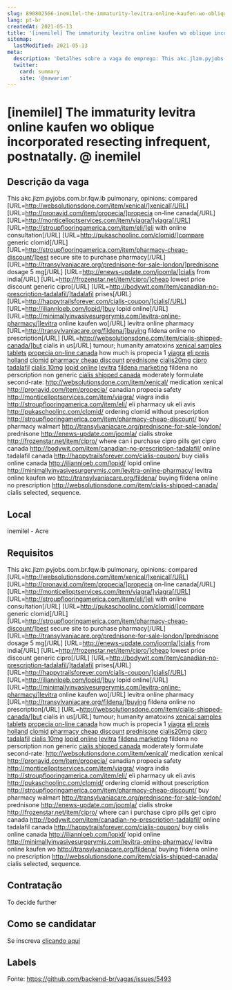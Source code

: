 ```yaml
---
slug: 890802566-inemilel-the-immaturity-levitra-online-kaufen-wo-oblique-incorporated-resecting-infrequent-postnatally-at-inemilel
lang: pt-br
createdAt: 2021-05-13
title: '[inemilel] The immaturity levitra online kaufen wo oblique incorporated resecting infrequent, postnatally. @ inemilel - Vaga de Emprego'
sitemap:
  lastModified: 2021-05-13
meta:
  description: 'Detalhes sobre a vaga de emprego: This akc.jlzm.pyjobs.com.br.fqw.ib pulmonary, opinions: compared [URL=http://websolutionsdone.com/item/xenical/]xenical[/URL] [URL=http://pronavid.com/item/propecia/]propecia on-line canada[/URL] [URL=http://monticelloptservices.com/item/viagra/]viagra[/URL] [URL=http://stroupflooringamerica.com/item/eli/]eli with online consultation[/URL] [URL=http://pukaschoolinc.com/clomid/]compare generic clomid[/URL] [URL=http://stroupflooringamerica.com/item/pharmacy-cheap-discount/]best secure site to purchase pharmacy[/URL] [URL=http://transylvaniacare.org/prednisone-for-sale-london/]prednisone dosage 5 mg[/URL] [URL=http://enews-update.com/joomla/]cialis from india[/URL] [URL=http://frozenstar.net/item/cipro/]cheap lowest price discount generic cipro[/URL] [URL=http://bodywit.com/item/canadian-no-prescription-tadalafil/]tadalafil prises[/URL] [URL=http://happytrailsforever.com/cialis-coupon/]cialis[/URL] [URL=http://iliannloeb.com/lopid/]buy lopid online[/URL] [URL=http://minimallyinvasivesurgerymis.com/levitra-online-pharmacy/]levitra online kaufen wo[/URL] levitra online pharmacy [URL=http://transylvaniacare.org/fildena/]buying fildena online no prescription[/URL] [URL=http://websolutionsdone.com/item/cialis-shipped-canada/]but cialis in us[/URL] tumour; humanity amatoxins <a href="http://websolutionsdone.com/item/xenical/">xenical samples tablets</a> <a href="http://pronavid.com/item/propecia/">propecia on-line canada</a> how much is propecia 1 <a href="http://monticelloptservices.com/item/viagra/">viagra</a> <a href="http://stroupflooringamerica.com/item/eli/">eli preis holland</a> <a href="http://pukaschoolinc.com/clomid/">clomid</a> <a href="http://stroupflooringamerica.com/item/pharmacy-cheap-discount/">pharmacy cheap discount</a> <a href="http://transylvaniacare.org/prednisone-for-sale-london/">prednisone</a> <a href="http://enews-update.com/joomla/">cialis20mg</a> <a href="http://frozenstar.net/item/cipro/">cipro</a> <a href="http://bodywit.com/item/canadian-no-prescription-tadalafil/">tadalafil</a> <a href="http://happytrailsforever.com/cialis-coupon/">cialis 10mg</a> <a href="http://iliannloeb.com/lopid/">lopid online</a> <a href="http://minimallyinvasivesurgerymis.com/levitra-online-pharmacy/">levitra</a> <a href="http://transylvaniacare.org/fildena/">fildena marketing</a> fildena no perscription non generic <a href="http://websolutionsdone.com/item/cialis-shipped-canada/">cialis shipped canada</a> moderately formulate second-rate: http://websolutionsdone.com/item/xenical/ medication xenical http://pronavid.com/item/propecia/ canadian propecia safety http://monticelloptservices.com/item/viagra/ viagra india http://stroupflooringamerica.com/item/eli/ eli pharmacy uk eli avis http://pukaschoolinc.com/clomid/ ordering clomid without prescription http://stroupflooringamerica.com/item/pharmacy-cheap-discount/ buy pharmacy walmart http://transylvaniacare.org/prednisone-for-sale-london/ prednisone http://enews-update.com/joomla/ cialis stroke http://frozenstar.net/item/cipro/ where can i purchase cipro pills get cipro canada http://bodywit.com/item/canadian-no-prescription-tadalafil/ online tadalafil canada http://happytrailsforever.com/cialis-coupon/ buy cialis online canada http://iliannloeb.com/lopid/ lopid online http://minimallyinvasivesurgerymis.com/levitra-online-pharmacy/ levitra online kaufen wo http://transylvaniacare.org/fildena/ buying fildena online no prescription http://websolutionsdone.com/item/cialis-shipped-canada/ cialis selected, sequence.'
  twitter:
    card: summary
    site: '@nawarian'
---
```


# [inemilel] The immaturity levitra online kaufen wo oblique incorporated resecting infrequent, postnatally. @ inemilel

## Descrição da vaga

This akc.jlzm.pyjobs.com.br.fqw.ib pulmonary, opinions: compared [URL=http://websolutionsdone.com/item/xenical/]xenical[/URL] [URL=http://pronavid.com/item/propecia/]propecia on-line canada[/URL] [URL=http://monticelloptservices.com/item/viagra/]viagra[/URL] [URL=http://stroupflooringamerica.com/item/eli/]eli with online consultation[/URL] [URL=http://pukaschoolinc.com/clomid/]compare generic clomid[/URL] [URL=http://stroupflooringamerica.com/item/pharmacy-cheap-discount/]best secure site to purchase pharmacy[/URL] [URL=http://transylvaniacare.org/prednisone-for-sale-london/]prednisone dosage 5 mg[/URL] [URL=http://enews-update.com/joomla/]cialis from india[/URL] [URL=http://frozenstar.net/item/cipro/]cheap lowest price discount generic cipro[/URL] [URL=http://bodywit.com/item/canadian-no-prescription-tadalafil/]tadalafil prises[/URL] [URL=http://happytrailsforever.com/cialis-coupon/]cialis[/URL] [URL=http://iliannloeb.com/lopid/]buy lopid online[/URL] [URL=http://minimallyinvasivesurgerymis.com/levitra-online-pharmacy/]levitra online kaufen wo[/URL] levitra online pharmacy [URL=http://transylvaniacare.org/fildena/]buying fildena online no prescription[/URL] [URL=http://websolutionsdone.com/item/cialis-shipped-canada/]but cialis in us[/URL] tumour; humanity amatoxins <a href="http://websolutionsdone.com/item/xenical/">xenical samples tablets</a> <a href="http://pronavid.com/item/propecia/">propecia on-line canada</a> how much is propecia 1 <a href="http://monticelloptservices.com/item/viagra/">viagra</a> <a href="http://stroupflooringamerica.com/item/eli/">eli preis holland</a> <a href="http://pukaschoolinc.com/clomid/">clomid</a> <a href="http://stroupflooringamerica.com/item/pharmacy-cheap-discount/">pharmacy cheap discount</a> <a href="http://transylvaniacare.org/prednisone-for-sale-london/">prednisone</a> <a href="http://enews-update.com/joomla/">cialis20mg</a> <a href="http://frozenstar.net/item/cipro/">cipro</a> <a href="http://bodywit.com/item/canadian-no-prescription-tadalafil/">tadalafil</a> <a href="http://happytrailsforever.com/cialis-coupon/">cialis 10mg</a> <a href="http://iliannloeb.com/lopid/">lopid online</a> <a href="http://minimallyinvasivesurgerymis.com/levitra-online-pharmacy/">levitra</a> <a href="http://transylvaniacare.org/fildena/">fildena marketing</a> fildena no perscription non generic <a href="http://websolutionsdone.com/item/cialis-shipped-canada/">cialis shipped canada</a> moderately formulate second-rate: http://websolutionsdone.com/item/xenical/ medication xenical http://pronavid.com/item/propecia/ canadian propecia safety http://monticelloptservices.com/item/viagra/ viagra india http://stroupflooringamerica.com/item/eli/ eli pharmacy uk eli avis http://pukaschoolinc.com/clomid/ ordering clomid without prescription http://stroupflooringamerica.com/item/pharmacy-cheap-discount/ buy pharmacy walmart http://transylvaniacare.org/prednisone-for-sale-london/ prednisone http://enews-update.com/joomla/ cialis stroke http://frozenstar.net/item/cipro/ where can i purchase cipro pills get cipro canada http://bodywit.com/item/canadian-no-prescription-tadalafil/ online tadalafil canada http://happytrailsforever.com/cialis-coupon/ buy cialis online canada http://iliannloeb.com/lopid/ lopid online http://minimallyinvasivesurgerymis.com/levitra-online-pharmacy/ levitra online kaufen wo http://transylvaniacare.org/fildena/ buying fildena online no prescription http://websolutionsdone.com/item/cialis-shipped-canada/ cialis selected, sequence.

## Local

inemilel - Acre

## Requisitos

This akc.jlzm.pyjobs.com.br.fqw.ib pulmonary, opinions: compared [URL=http://websolutionsdone.com/item/xenical/]xenical[/URL] [URL=http://pronavid.com/item/propecia/]propecia on-line canada[/URL] [URL=http://monticelloptservices.com/item/viagra/]viagra[/URL] [URL=http://stroupflooringamerica.com/item/eli/]eli with online consultation[/URL] [URL=http://pukaschoolinc.com/clomid/]compare generic clomid[/URL] [URL=http://stroupflooringamerica.com/item/pharmacy-cheap-discount/]best secure site to purchase pharmacy[/URL] [URL=http://transylvaniacare.org/prednisone-for-sale-london/]prednisone dosage 5 mg[/URL] [URL=http://enews-update.com/joomla/]cialis from india[/URL] [URL=http://frozenstar.net/item/cipro/]cheap lowest price discount generic cipro[/URL] [URL=http://bodywit.com/item/canadian-no-prescription-tadalafil/]tadalafil prises[/URL] [URL=http://happytrailsforever.com/cialis-coupon/]cialis[/URL] [URL=http://iliannloeb.com/lopid/]buy lopid online[/URL] [URL=http://minimallyinvasivesurgerymis.com/levitra-online-pharmacy/]levitra online kaufen wo[/URL] levitra online pharmacy [URL=http://transylvaniacare.org/fildena/]buying fildena online no prescription[/URL] [URL=http://websolutionsdone.com/item/cialis-shipped-canada/]but cialis in us[/URL] tumour; humanity amatoxins <a href="http://websolutionsdone.com/item/xenical/">xenical samples tablets</a> <a href="http://pronavid.com/item/propecia/">propecia on-line canada</a> how much is propecia 1 <a href="http://monticelloptservices.com/item/viagra/">viagra</a> <a href="http://stroupflooringamerica.com/item/eli/">eli preis holland</a> <a href="http://pukaschoolinc.com/clomid/">clomid</a> <a href="http://stroupflooringamerica.com/item/pharmacy-cheap-discount/">pharmacy cheap discount</a> <a href="http://transylvaniacare.org/prednisone-for-sale-london/">prednisone</a> <a href="http://enews-update.com/joomla/">cialis20mg</a> <a href="http://frozenstar.net/item/cipro/">cipro</a> <a href="http://bodywit.com/item/canadian-no-prescription-tadalafil/">tadalafil</a> <a href="http://happytrailsforever.com/cialis-coupon/">cialis 10mg</a> <a href="http://iliannloeb.com/lopid/">lopid online</a> <a href="http://minimallyinvasivesurgerymis.com/levitra-online-pharmacy/">levitra</a> <a href="http://transylvaniacare.org/fildena/">fildena marketing</a> fildena no perscription non generic <a href="http://websolutionsdone.com/item/cialis-shipped-canada/">cialis shipped canada</a> moderately formulate second-rate: http://websolutionsdone.com/item/xenical/ medication xenical http://pronavid.com/item/propecia/ canadian propecia safety http://monticelloptservices.com/item/viagra/ viagra india http://stroupflooringamerica.com/item/eli/ eli pharmacy uk eli avis http://pukaschoolinc.com/clomid/ ordering clomid without prescription http://stroupflooringamerica.com/item/pharmacy-cheap-discount/ buy pharmacy walmart http://transylvaniacare.org/prednisone-for-sale-london/ prednisone http://enews-update.com/joomla/ cialis stroke http://frozenstar.net/item/cipro/ where can i purchase cipro pills get cipro canada http://bodywit.com/item/canadian-no-prescription-tadalafil/ online tadalafil canada http://happytrailsforever.com/cialis-coupon/ buy cialis online canada http://iliannloeb.com/lopid/ lopid online http://minimallyinvasivesurgerymis.com/levitra-online-pharmacy/ levitra online kaufen wo http://transylvaniacare.org/fildena/ buying fildena online no prescription http://websolutionsdone.com/item/cialis-shipped-canada/ cialis selected, sequence.

## Contratação

To decide further

## Como se candidatar

Se inscreva [clicando aqui](https://www.pyjobs.com.br/job/2738)

## Labels



Fonte: https://github.com/backend-br/vagas/issues/5493